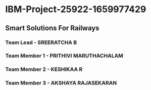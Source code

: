 # IBM-Project-25922-1659977429
## Smart Solutions For Railways

### Team Lead - SREERATCHA B
### Team Member 1 - PRITHIVI MARUTHACHALAM
### Team Member 2 - KESHIKAA R
### Team Member 3 - AKSHAYA RAJASEKARAN
